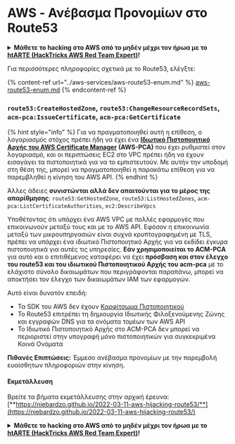 # AWS - Ανέβασμα Προνομίων στο Route53

<details>

<summary><strong>Μάθετε το hacking στο AWS από το μηδέν μέχρι τον ήρωα με το</strong> <a href="https://training.hacktricks.xyz/courses/arte"><strong>htARTE (HackTricks AWS Red Team Expert)</strong></a><strong>!</strong></summary>

Άλλοι τρόποι για να υποστηρίξετε το HackTricks:

* Εάν θέλετε να δείτε την **εταιρεία σας να διαφημίζεται στο HackTricks** ή να **κατεβάσετε το HackTricks σε μορφή PDF**, ελέγξτε τα [**ΣΧΕΔΙΑ ΣΥΝΔΡΟΜΗΣ**](https://github.com/sponsors/carlospolop)!
* Αποκτήστε το [**επίσημο PEASS & HackTricks swag**](https://peass.creator-spring.com)
* Ανακαλύψτε [**την Οικογένεια PEASS**](https://opensea.io/collection/the-peass-family), τη συλλογή μας από αποκλειστικά [**NFTs**](https://opensea.io/collection/the-peass-family)
* **Συμμετάσχετε στη** 💬 [**ομάδα Discord**](https://discord.gg/hRep4RUj7f) ή στη [**ομάδα telegram**](https://t.me/peass) ή **ακολουθήστε** μας στο **Twitter** 🐦 [**@hacktricks_live**](https://twitter.com/hacktricks_live)**.**
* **Μοιραστείτε τα κόλπα σας στο hacking υποβάλλοντας PRs στα** [**HackTricks**](https://github.com/carlospolop/hacktricks) και [**HackTricks Cloud**](https://github.com/carlospolop/hacktricks-cloud) αποθετήρια του github.

</details>

Για περισσότερες πληροφορίες σχετικά με το Route53, ελέγξτε:

{% content-ref url="../aws-services/aws-route53-enum.md" %}
[aws-route53-enum.md](../aws-services/aws-route53-enum.md)
{% endcontent-ref %}

### `route53:CreateHostedZone`, `route53:ChangeResourceRecordSets`, `acm-pca:IssueCertificate`, `acm-pca:GetCertificate`

{% hint style="info" %}
Για να πραγματοποιηθεί αυτή η επίθεση, ο λογαριασμός στόχος πρέπει ήδη να έχει ένα [**Ιδιωτικό Πιστοποιητικό Αρχής του AWS Certificate Manager**](https://aws.amazon.com/certificate-manager/private-certificate-authority/) **(AWS-PCA)** που έχει ρυθμιστεί στον λογαριασμό, και οι περιπτώσεις EC2 στο VPC πρέπει ήδη να έχουν εισαγάγει τα πιστοποιητικά για να το εμπιστευτούν. Με αυτήν την υποδομή στη θέση της, μπορεί να πραγματοποιηθεί η παρακάτω επίθεση για να παρεμβληθεί η κίνηση του AWS API.
{% endhint %}

Άλλες άδειες **συνιστώνται αλλά δεν απαιτούνται για το μέρος της απαρίθμησης**: `route53:GetHostedZone`, `route53:ListHostedZones`, `acm-pca:ListCertificateAuthorities`, `ec2:DescribeVpcs`

Υποθέτοντας ότι υπάρχει ένα AWS VPC με πολλές εφαρμογές που επικοινωνούν μεταξύ τους και με το AWS API. Εφόσον η επικοινωνία μεταξύ των μικρουπηργασιών είναι συχνά κρυπτογραφημένη με TLS, πρέπει να υπάρχει ένα ιδιωτικό Πιστοποιητικό Αρχής για να εκδίδει έγκυρα πιστοποιητικά για αυτές τις υπηρεσίες. **Εάν χρησιμοποιείται το ACM-PCA** για αυτό και ο επιτιθέμενος καταφέρει να έχει **πρόσβαση και στον έλεγχο του route53 και του ιδιωτικού Πιστοποιητικού Αρχής του acm-pca** με το ελάχιστο σύνολο δικαιωμάτων που περιγράφονται παραπάνω, μπορεί να αποκτήσει τον έλεγχο των δικαιωμάτων IAM των εφαρμογών.

Αυτό είναι δυνατόν επειδή:

* Τα SDK του AWS δεν έχουν [Καρφίτσωμα Πιστοποιητικού](https://www.digicert.com/blog/certificate-pinning-what-is-certificate-pinning)
* Το Route53 επιτρέπει τη δημιουργία Ιδιωτικής Φιλοξενούμενης Ζώνης και εγγραφών DNS για τα ονόματα τομέων των AWS API
* Το Ιδιωτικό Πιστοποιητικό Αρχής στο ACM-PCA δεν μπορεί να περιοριστεί στην υπογραφή μόνο πιστοποιητικών για συγκεκριμένα Κοινά Ονόματα

**Πιθανές Επιπτώσεις:** Έμμεσο ανέβασμα προνομίων με την παρεμβολή ευαίσθητων πληροφοριών στην κίνηση.

#### Εκμετάλλευση <a href="#discovery" id="discovery"></a>

Βρείτε τα βήματα εκμετάλλευσης στην αρχική έρευνα: [**https://niebardzo.github.io/2022-03-11-aws-hijacking-route53/**](https://niebardzo.github.io/2022-03-11-aws-hijacking-route53/)

<details>

<summary><strong>Μάθετε το hacking στο AWS από το μηδέν μέχρι τον ήρωα με το</strong> <a href="https://training.hacktricks.xyz/courses/arte"><strong>htARTE (HackTricks AWS Red Team Expert)</strong></a><strong>!</strong></summary>

Άλλοι τρόποι για να υποστηρίξετε το HackTricks:

* Εάν θέλετε να δείτε την **εταιρεία σας να διαφημίζεται στο HackTricks** ή να **κατεβάσετε το HackTricks σε μορφή PDF**, ελέγξτε τα [**ΣΧΕΔΙΑ ΣΥΝΔΡΟΜΗΣ**](https://github.com/sponsors/carlospolop)!
* Αποκτήστε το [**επίσημο PEASS & HackTricks swag**](https://peass.creator-spring.com)
* Ανακαλύψτε [**την Οικογένεια PEASS**](https://opensea.io/collection/the-peass-family), τη συλλογή μας από αποκλειστικά [**NFTs**](https://opensea.io/collection/the-peass-family)
* **Συμμετάσχετε στη** 💬 [**ομάδα Discord**](https://discord.gg/hRep4RUj7f) ή στη [**ομάδα telegram**](https://t.me/peass
